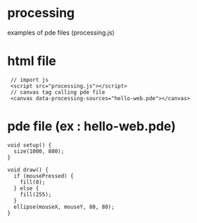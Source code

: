 # processing
examples of pde files (processing.js)


# html file
     // import js
     <script src="processing.js"></script>
     // canvas tag calling pde file
     <canvas data-processing-sources="hello-web.pde"></canvas>

# pde file (ex : hello-web.pde)

    void setup() {
      size(1000, 800);
    }

    void draw() {
      if (mousePressed) {
        fill(0);
      } else {
        fill(255);
      }
      ellipse(mouseX, mouseY, 80, 80);
    }
